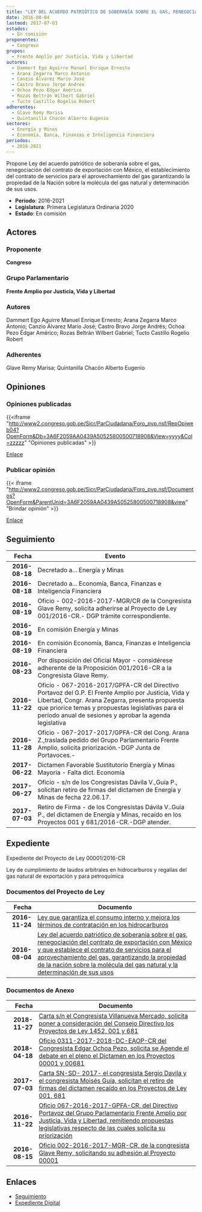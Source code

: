 ```yaml
---
title: "LEY DEL ACUERDO PATRIÓTICO DE SOBERANÍA SOBRE EL GAS, RENEGOCIACIÓN DEL CONTRATO DE EXPORTACIÓN CON MÉXICO Y QUE ESTABLECE EL CONTRATO DE SERVICIOS PARA EL APROVECHAMIENTO DEL GAS GARANTIZANDO LA PROPIEDAD DE LA NACIÓN SOBRE LA MOLÉCULA DEL GAS NATURAL Y LA DETERMINACIÓN DE SUS USOS"
date: 2016-08-04
lastmod: 2017-07-03
estados: 
  - En comisión
proponentes: 
  - Congreso
grupos: 
  - Frente Amplio por Justicia, Vida y Libertad
autores: 
  - Dammert Ego Aguirre Manuel Enrique Ernesto
  - Arana Zegarra Marco Antonio
  - Canzio Álvarez Mario José
  - Castro Bravo Jorge Andrés
  - Ochoa Pezo Édgar Américo
  - Rozas Beltrán Wilbert Gabriel
  - Tucto Castillo Rogelio Robert
adherentes: 
  - Glave Remy Marisa
  - Quintanilla Chacón Alberto Eugenio
sectores: 
  - Energía y Minas
  - Economía, Banca, Finanzas e Inteligencia Financiera
periodos: 
  - 2016-2021
---
```


Propone Ley del acuerdo patriótico de soberanía sobre el gas, renegociación del contrato de exportación con México, el establecimiento del contrato de servicios para el aprovechamiento del gas garantizando la propiedad de la Nación sobre la molécula del gas natural y determinación de sus usos.

- **Periodo**: 2016-2021
- **Legislatura**: Primera Legislatura Ordinaria 2020
- **Estado**: En comisión

## Actores

### Proponente

**Congreso**

### Grupo Parlamentario

**Frente Amplio por Justicia, Vida y Libertad**

### Autores

Dammert Ego Aguirre Manuel Enrique Ernesto; Arana Zegarra Marco Antonio; Canzio Álvarez Mario José; Castro Bravo Jorge Andrés; Ochoa Pezo Édgar Américo; Rozas Beltrán Wilbert Gabriel; Tucto Castillo Rogelio Robert

### Adherentes

Glave Remy Marisa; Quintanilla Chacón Alberto Eugenio


## Opiniones

### Opiniones publicadas

{{<iframe "http://www2.congreso.gob.pe/Sicr/ParCiudadana/Foro_pvp.nsf/RepOpiweb04?OpenForm&Db=3A6F2059AA0439A50525800500718908&View=yyyy&Col=zzzzz" "Opiniones publicadas" >}}

[Enlace](http://www2.congreso.gob.pe/Sicr/ParCiudadana/Foro_pvp.nsf/RepOpiweb04?OpenForm&Db=3A6F2059AA0439A50525800500718908&View=yyyy&Col=zzzzz)
### Publicar opinión

{{< iframe "http://www2.congreso.gob.pe/Sicr/ParCiudadana/Foro_pvp.nsf/Documentos?OpenForm&ParentUnid=3A6F2059AA0439A50525800500718908&view" "Brindar opinión" >}}

[Enlace](http://www2.congreso.gob.pe/Sicr/ParCiudadana/Foro_pvp.nsf/Documentos?OpenForm&ParentUnid=3A6F2059AA0439A50525800500718908&view)

## Seguimiento

| Fecha | Evento |
|------:|--------|
| **2016-08-18** | Decretado a... Energía y Minas|
| **2016-08-18** | Decretado a... Economía, Banca, Finanzas e Inteligencia Financiera|
| **2016-08-19** | Oficio - 002-2016-2017-MGR/CR de la Congresista Glave Remy, solicita adherirse al Proyecto de Ley 001/2016-CR.- DGP trámite correspondiente.|
| **2016-08-19** | En comisión Energía y Minas|
| **2016-08-19** | En comisión Economía, Banca, Finanzas e Inteligencia Financiera|
| **2016-08-23** | Por disposición del Oficial Mayor - considérese adherente de la Proposición 001/2016-CR a la Congresista Glave Remy.|
| **2016-11-22** | Oficio - 067-2016-2017/GPFA-CR del Directivo Portavoz del G.P. El Frente Amplio por Justicia, Vida y Libertad, Congr. Arana Zegarra, presenta propuesta que priorice temas y propuestas legislativas para el período anual de sesiones y aprobar la agenda legislativa|
| **2016-11-28** | Oficio - 067-2017-2017/GPFA-CR del Cong. Arana Z.,traslada pedido del Grupo Parlamentario Frente Amplio, solicita priorización.-DGP Junta de Portavoces.-|
| **2017-06-22** | Dictamen Favorable Sustitutorio Energía y Minas Mayoria - Falta dict. Economía|
| **2017-06-27** | Oficio - s/n de los Congresistas Dávila V.,Guía P., solicitan retiro de firmas del dictamen de Energía y Minas de fecha 22.06.17.|
| **2017-07-03** | Retiro de Firma - de los Congresistas Dávila V..Guía P., del dictamen de Energía y Minas, recaído en los Proyectos 001 y 681/2016-CR.-DGP atender.|


## Expediente

Expediente del Proyecto de Ley 00001/2016-CR

Ley de cumplimiento de laudos arbitrales en hidrocarburos y regalías del gas natural de exportación y para petroquímica


### Documentos del Proyecto de Ley

| Fecha | Documento |
|------:|--------|
| **2016-11-24** | [Ley que garantiza el consumo interno y mejora los términos de contratación en los hidrocarburos](http://www.leyes.congreso.gob.pe/Documentos/2016_2021/Proyectos_de_Ley_y_de_Resoluciones_Legislativas/PL0068120161124.pdf) |
| **2016-08-04** | [Ley del acuerdo patriótico de soberanía sobre el gas, renegociación del contrato de exportación con México y que establece el contrato de servicios para el aprovechamiento del gas, garantizando la propiedad de la nación sobre la molécula del gas natural y la determinación de sus usos](http://www.leyes.congreso.gob.pe/Documentos/2016_2021/Proyectos_de_Ley_y_de_Resoluciones_Legislativas/PL00001_20160804.pdf) |

### Documentos de Anexo

| Fecha | Documento |
|------:|--------|
| **2018-11-27** | [Carta s/n el Congresista Villanueva Mercado, solicita poner a consideración del Consejo Directivo los Proyectos de Ley 1452, 001 y 681](http://www.leyes.congreso.gob.pe/Documentos/2016_2021/Oficios/Congresistas/CARTA-S-N-AVM-20181127.pdf) |
| **2018-04-18** | [Oficio 0311-2017-2018-DC-EAOP-CR del Congresista Edgar Ochoa Pezo, solicita se Agende el debate en el pleno el Dictamen en los Proyectos 00001 y 00681](http://www.leyes.congreso.gob.pe/Documentos/2016_2021/Oficios/Congresistas/OFICIO-0311-2017-2018-DC-EAOP-CR.pdf) |
| **2017-07-03** | [Carta SN-SD- 2017- el congresista Sergio Davila y el congresista Moisés Guía, solicitan el retiro de firmas del dictamen recaído en los Proyectos de Ley 001, 681](http://www.leyes.congreso.gob.pe/Documentos/2016_2021/Retiro_de_Firmas/Dictamenes/CARTA-SN-SD.PDF) |
| **2016-11-22** | [Oficio 067-2016-2017-GPFA-CR, del Directivo Portavoz del Grupo Parlamentario Frente Amplio por Justicia, Vida y Libertad, remitiendo propuestas legislativas respecto de las cuales solicita su priorización](http://www.leyes.congreso.gob.pe/Documentos/2016_2021/Oficios/Grupos_Parlamentarios/OFICIO-067-2016-2017-GPFA-CR.pdf) |
| **2016-08-15** | [Oficio 002-2016-2017-MGR-CR, de la congresista Glave Remy, solicitando su adhesión al Proyecto 00001](http://www.leyes.congreso.gob.pe/Documentos/2016_2021/Adhesiones/Proyectos_de_Ley/OF-002-2016-2017-MGR-CR.pdf) |

## Enlaces 

- [Seguimiento](http://www2.congreso.gob.pehttp://www2.congreso.gob.pe/Sicr/TraDocEstProc/CLProLey2016.nsf/f7fff46988ca05b1052578e100829cc7/db5f4db0c7192b8805258005006c32ae?OpenDocument)
- [Expediente Digital](http://www2.congreso.gob.pehttp://www2.congreso.gob.pe/Sicr/TraDocEstProc/CLProLey2016.nsf/f7fff46988ca05b1052578e100829cc7/db5f4db0c7192b8805258005006c32ae?OpenDocument&Click=05257FB7005EB655.eb71d0cf91d8294e05256cdf006b5706/$Body/0.1C6C)
